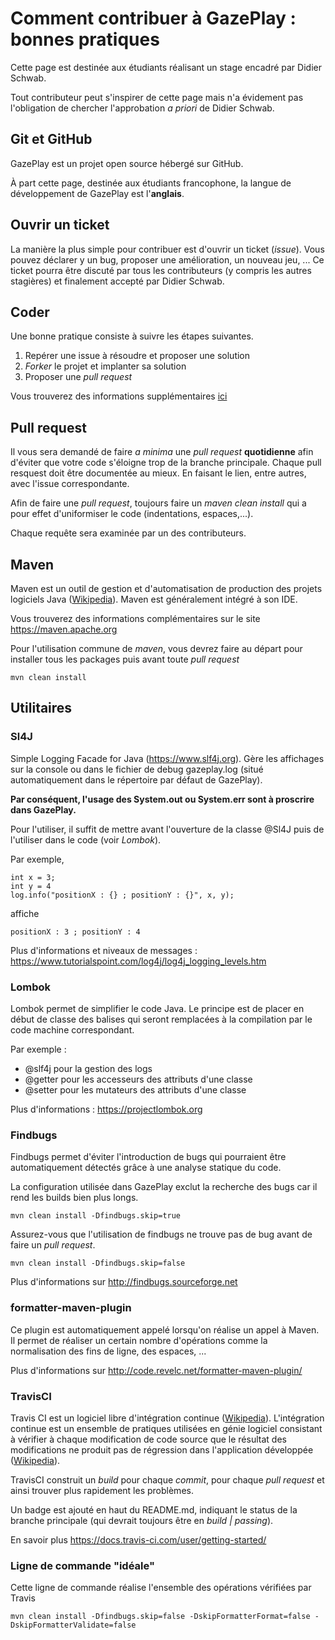 # Comment contribuer à GazePlay : bonnes pratiques

Cette page est destinée aux étudiants réalisant un stage encadré par Didier Schwab.

Tout contributeur peut s'inspirer de cette page mais n'a évidement pas l'obligation de chercher l'approbation *a priori* de Didier Schwab. 

## Git et GitHub

GazePlay est un projet open source hébergé sur GitHub.

À part cette page, destinée aux étudiants francophone, la langue de développement de GazePlay est l'**anglais**.

## Ouvrir un ticket
La manière la plus simple pour contribuer est d'ouvrir un ticket (*issue*). Vous pouvez déclarer y un bug, proposer une amélioration, un nouveau jeu, ... Ce ticket pourra être discuté par tous les contributeurs (y compris les autres stagières) et finalement accepté par Didier Schwab.

## Coder
Une bonne pratique consiste à suivre les étapes suivantes.
1. Repérer une issue à résoudre et proposer une solution
2. *Forker* le projet et implanter sa solution
3. Proposer une *pull request*

Vous trouverez des informations supplémentaires [ici](https://openclassrooms.com/courses/gerer-son-code-avec-git-et-github/contribuer-a-des-projets-open-source)

## Pull request
Il vous sera demandé de faire *a minima* une *pull request* **quotidienne** afin d'éviter que votre code s'éloigne trop de la branche principale. Chaque pull resquest doit être documentée au mieux. En faisant le lien, entre autres, avec l'issue correspondante.

Afin de faire une *pull request*, toujours faire un *maven clean install* qui a pour effet d'uniformiser le code (indentations, espaces,...).

Chaque requête sera examinée par un des contributeurs.

## Maven
Maven est un outil de gestion et d'automatisation de production des projets logiciels Java ([Wikipedia](https://fr.wikipedia.org/wiki/Apache_Maven)). Maven est généralement intégré à son IDE.

Vous trouverez des informations complémentaires sur le site https://maven.apache.org

Pour l'utilisation commune de *maven*, vous devrez faire au départ pour installer tous les packages puis avant toute *pull request*

```
mvn clean install
```

## Utilitaires

### Sl4J

Simple Logging Facade for Java (https://www.slf4j.org). Gère les affichages sur la console ou dans le fichier de debug gazeplay.log (situé automatiquement dans le répertoire par défaut de GazePlay).

**Par conséquent, l'usage des System.out ou System.err sont à proscrire dans GazePlay.**

Pour l'utiliser, il suffit de mettre avant l'ouverture de la classe @Sl4J puis de l'utiliser dans le code (voir *Lombok*).

Par exemple,
```
int x = 3;
int y = 4
log.info("positionX : {} ; positionY : {}", x, y);
```

affiche 

```
positionX : 3 ; positionY : 4
```

Plus d'informations et niveaux de messages : 
https://www.tutorialspoint.com/log4j/log4j_logging_levels.htm


### Lombok

Lombok permet de simplifier le code Java. Le principe est de placer en début de classe des balises qui seront remplacées à la compilation par le code machine correspondant.

Par exemple :
- @slf4j pour la gestion des logs
- @getter pour les accesseurs des attributs d'une classe
- @setter pour les mutateurs des attributs d'une classe

Plus d'informations : 
https://projectlombok.org

### Findbugs

Findbugs permet d'éviter l'introduction de bugs qui pourraient être automatiquement détectés grâce à une analyse statique du code.

La configuration utilisée dans GazePlay exclut la recherche des bugs car il rend les builds bien plus longs.

```
mvn clean install -Dfindbugs.skip=true
```

Assurez-vous que l'utilisation de findbugs ne trouve pas de bug avant de faire un *pull request*.

```
mvn clean install -Dfindbugs.skip=false
```

Plus d'informations sur http://findbugs.sourceforge.net

### formatter-maven-plugin

Ce plugin est automatiquement appelé lorsqu'on réalise un appel à Maven. Il permet de réaliser un certain nombre d'opérations comme la normalisation des fins de ligne, des espaces, ...

Plus d'informations sur http://code.revelc.net/formatter-maven-plugin/

### TravisCI

Travis CI est un logiciel libre d'intégration continue ([Wikipedia](https://fr.wikipedia.org/wiki/Travis_CI)). L'intégration continue est un ensemble de pratiques utilisées en génie logiciel consistant à vérifier à chaque modification de code source que le résultat des modifications ne produit pas de régression dans l'application développée ([Wikipedia](https://fr.wikipedia.org/wiki/Intégration_continue)).
 
TravisCI construit un *build* pour chaque *commit*, pour chaque *pull request* et ainsi trouver plus rapidement les problèmes.

Un badge est ajouté en haut du README.md, indiquant le status de la branche principale (qui devrait toujours être en *build | passing*).

En savoir plus https://docs.travis-ci.com/user/getting-started/

### Ligne de commande "idéale"

Cette ligne de commande réalise l'ensemble des opérations vérifiées par Travis
```
mvn clean install -Dfindbugs.skip=false -DskipFormatterFormat=false -DskipFormatterValidate=false
```

